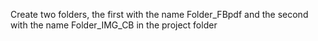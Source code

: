 Create two folders, the first with the name Folder_FBpdf and the second with the name Folder_IMG_CB in the project folder
